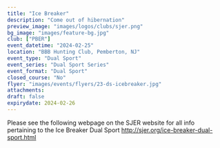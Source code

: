 ```yaml
---
title: "Ice Breaker"
description: "Come out of hibernation"
preview_image: "images/logos/clubs/sjer.png"
bg_image: "images/feature-bg.jpg"
club: ["PBER"]
event_datetime: "2024-02-25"
location: "BBB Hunting Club, Pemberton, NJ"
event_type: "Dual Sport"
event_series: "Dual Sport Series"
event_format: "Dual Sport"
closed_course: "No"
flyer: "images/events/flyers/23-ds-icebreaker.jpg"
attachments:
draft: false
expirydate: 2024-02-26
---
```


Please see the following webpage on the SJER website for all info pertaining to the Ice Breaker Dual Sport http://sjer.org/ice-breaker-dual-sport.html
